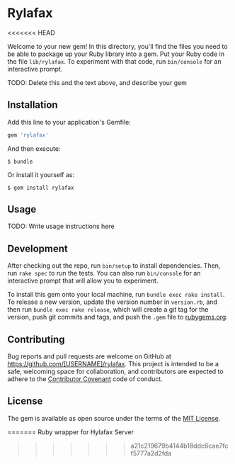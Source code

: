 # Rylafax
<<<<<<< HEAD

Welcome to your new gem! In this directory, you'll find the files you need to be able to package up your Ruby library into a gem. Put your Ruby code in the file `lib/rylafax`. To experiment with that code, run `bin/console` for an interactive prompt.

TODO: Delete this and the text above, and describe your gem

## Installation

Add this line to your application's Gemfile:

```ruby
gem 'rylafax'
```

And then execute:

    $ bundle

Or install it yourself as:

    $ gem install rylafax

## Usage

TODO: Write usage instructions here

## Development

After checking out the repo, run `bin/setup` to install dependencies. Then, run `rake spec` to run the tests. You can also run `bin/console` for an interactive prompt that will allow you to experiment.

To install this gem onto your local machine, run `bundle exec rake install`. To release a new version, update the version number in `version.rb`, and then run `bundle exec rake release`, which will create a git tag for the version, push git commits and tags, and push the `.gem` file to [rubygems.org](https://rubygems.org).

## Contributing

Bug reports and pull requests are welcome on GitHub at https://github.com/[USERNAME]/rylafax. This project is intended to be a safe, welcoming space for collaboration, and contributors are expected to adhere to the [Contributor Covenant](http://contributor-covenant.org) code of conduct.


## License

The gem is available as open source under the terms of the [MIT License](http://opensource.org/licenses/MIT).

=======
Ruby wrapper for Hylafax Server
>>>>>>> a21c219679b4144b18ddc6cae7fcf5777a2d2fda
